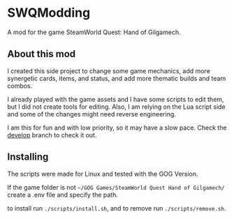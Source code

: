 # SWQModding

A mod for the game SteamWorld Quest: Hand of Gilgamech.

## About this mod

I created this side project to change some game mechanics, add more synergetic cards, items, and status, and add more thematic builds and team combos.

I already played with the game assets and I have some scripts to edit them, but I did not create tools for editing. Also, I am relying on the Lua script side and some of the changes might need reverse engineering.

I am this for fun and with low priority, so it may have a slow pace. Check the [develop](https://github.com/EdikoCruz/SWQModding/tree/develop) branch to check it out.

## Installing

The scripts were made for Linux and tested with the GOG Version.

If the game folder is not `~/GOG Games/SteamWorld Quest Hand of Gilgamech/` create a .env file and specify the path.

to install run `./scripts/install.sh`, and to remove run `./scripts/remove.sh`.

